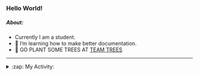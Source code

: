 ### Hello World!

##### About:
- Currently I am a student.
- 🌱 I’m learning how to make better documentation.
- 🌱 GO PLANT SOME TREES AT [TEAM TREES](https://teamtrees.org/)

---
<details>
  <summary>:zap: My Activity:</summary>
  
<!--START_SECTION:waka-->
![Code Time](http://img.shields.io/badge/Code%20Time-1%2C144%20hrs%2046%20mins-blue)

**I'm a Night 🦉** 

```text
🌞 Morning                1346 commits        ██░░░░░░░░░░░░░░░░░░░░░░░   09.00 % 
🌆 Daytime                5364 commits        █████████░░░░░░░░░░░░░░░░   35.85 % 
🌃 Evening                4300 commits        ███████░░░░░░░░░░░░░░░░░░   28.74 % 
🌙 Night                  3953 commits        ███████░░░░░░░░░░░░░░░░░░   26.42 % 
```
📅 **I'm Most Productive on Wednesday** 

```text
Monday                   2272 commits        ████░░░░░░░░░░░░░░░░░░░░░   15.18 % 
Tuesday                  1928 commits        ███░░░░░░░░░░░░░░░░░░░░░░   12.89 % 
Wednesday                3468 commits        ██████░░░░░░░░░░░░░░░░░░░   23.18 % 
Thursday                 1823 commits        ███░░░░░░░░░░░░░░░░░░░░░░   12.18 % 
Friday                   1458 commits        ██░░░░░░░░░░░░░░░░░░░░░░░   09.74 % 
Saturday                 1345 commits        ██░░░░░░░░░░░░░░░░░░░░░░░   08.99 % 
Sunday                   2669 commits        ████░░░░░░░░░░░░░░░░░░░░░   17.84 % 
```


📊 **This Week I Spent My Time On** 

```text
🔥 Editors: 
VS Code                  3 hrs 1 min         █████████████████████████   100.00 % 

🐱‍💻 Projects: 
praise                   2 hrs 51 mins       ████████████████████████░   94.12 % 
impact-graph             5 mins              █░░░░░░░░░░░░░░░░░░░░░░░░   03.01 % 
giveth-dapps-v2          5 mins              █░░░░░░░░░░░░░░░░░░░░░░░░   02.87 % 
```


 Last Updated on 05/07/2023 00:17:15 UTC
<!--END_SECTION:waka-->
</details>

